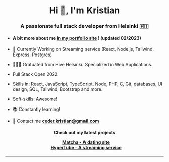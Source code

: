 <h1 align="center">Hi 👋,  I'm Kristian</h1>
<h3 align="center">A passionate full stack developer from Helsinki 🇫🇮</h3>

- #### A bit more about me [in my portfolio site](https://kceder.github.io/Portfolio/) ! (updated 02/2023)

- 🌱 Currently Working on Streaming service (React, Node.js, Tailwind, Express, Postgres)

- 👨🏽‍💻 Gratuated from Hive Helsinki. Specialized in Web Applications.

- Full Stack Open 2022.

- Skills in: React, JavaScript, TypeScript, Node, PHP, C, Git, databases, UI design, SQL, Tailwind, Bootstrap and more.

- Soft-skills: Awesome!

- 📚 Constantly learning!

- 💬 Contact me **ceder.kristian@gmail.com**

<h4 align="center">Check out my latest projects

<p align="center">

 <div align="center"  class="icons-social" style="margin-left: 10px;">
 <a href="https://github.com/kceder/Matcha">Matcha - A dating site</a>
      </div>
  <div align="center"  class="icons-social" style="margin-left: 10px;">
 <a href="https://github.com/kceder/HyperTube">HyperTube - A streaming service</a>
      </div>

</p>
</h4>

---
